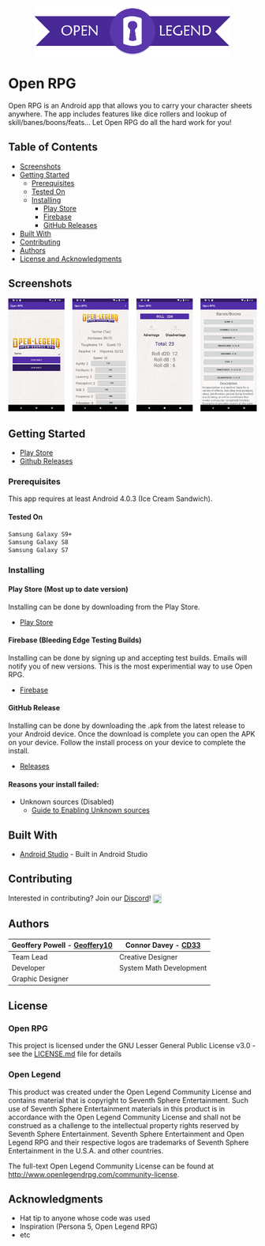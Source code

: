 <p align="center">
<img align="center" width="398" height="100" src="https://github.com/Geoffery10/Mobile-RPG/blob/master/github_assets/icon_banner.jpg">
</p>

# Open RPG
Open RPG is an Android app that allows you to carry your character sheets anywhere. 
The app includes features like dice rollers and lookup of skill/banes/boons/feats... 
Let Open RPG do all the hard work for you!

## Table of Contents
* [Screenshots](https://github.com/Geoffery10/Mobile-RPG/blob/master/README.md#screenshots)
* [Getting Started](https://github.com/Geoffery10/Mobile-RPG#getting-started)
  * [Prerequisites](https://github.com/Geoffery10/Mobile-RPG#prerequisites)
  * [Tested On](https://github.com/Geoffery10/Mobile-RPG#tested-on)
  * [Installing](https://github.com/Geoffery10/Mobile-RPG#installing)
    * [Play Store](https://github.com/Geoffery10/Mobile-RPG#play-store)
    * [Firebase](https://github.com/Geoffery10/Open-RPG/blob/master/README.md#firebase-bleeding-edge-testing-builds)
    * [GitHub Releases](https://github.com/Geoffery10/Mobile-RPG#github-release)
* [Built With](https://github.com/Geoffery10/Mobile-RPG#built-with)
* [Contributing](https://github.com/Geoffery10/Mobile-RPG#contributing)  
* [Authors](https://github.com/Geoffery10/Mobile-RPG#authors)
* [License and Acknowledgments](https://github.com/Geoffery10/Mobile-RPG#license)

## Screenshots
![Screenshot](https://github.com/Geoffery10/Mobile-RPG/blob/master/github_assets/Screenshot_1568401566.png?raw=true)

## Getting Started

* [Play Store](https://play.google.com/store/apps/details?id=com.thecoredepository.mobile_rpg)
* [Github Releases](https://github.com/Geoffery10/Mobile-RPG/releases)

### Prerequisites

This app requires at least Android 4.0.3 (Ice Cream Sandwich).

#### Tested On
```
Samsung Galaxy S9+
Samsung Galaxy S8
Samsung Galaxy S7
```

### Installing

#### Play Store (Most up to date version)

Installing can be done by downloading from the Play Store.
* [Play Store](https://play.google.com/store/apps/details?id=com.thecoredepository.mobile_rpg)

#### Firebase (Bleeding Edge Testing Builds)
Installing can be done by signing up and accepting test builds. Emails will notify you of new versions. This is the most experimential way to use Open RPG.
* [Firebase](https://appdistribution.firebase.dev/i/B74jmJty)
  
#### GitHub Release 

Installing can be done by downloading the .apk from the latest release to your Android device. Once the download is complete you can open the APK on your device. Follow the install process on your device to complete the install. 

* [Releases](https://github.com/Geoffery10/Mobile-RPG/releases)

#### Reasons your install failed: 

* Unknown sources (Disabled)
  * [Guide to Enabling Unknown sources](https://www.cnet.com/how-to/how-to-install-apps-outside-of-google-play/)

## Built With

* [Android Studio](https://developer.android.com/studio) - Built in Android Studio

## Contributing

Interested in contributing? Join our [Discord](https://discord.gg/yh7E5S3)! <a href="https://discord.gg/yh7E5S3"><img align="center" width="18" height="18" src="https://cdn3.iconfinder.com/data/icons/popular-services-brands-vol-2/512/discord-128.png"></a>


## Authors
Geoffery Powell - [Geoffery10](https://github.com/Geoffery10) | Connor Davey - [CD33](https://github.com/connordavey33)
--------------------------------------------------------------|--------------------------------------------------------
Team Lead | Creative Designer
Developer | System Math Development
Graphic Designer | 

## License

### Open RPG
This project is licensed under the GNU Lesser General Public License v3.0 - see the [LICENSE.md](https://github.com/Geoffery10/Open-RPG/blob/master/LICENSE) file for details

### Open Legend 
This product was created under the Open Legend Community License and contains material that is copyright to Seventh Sphere Entertainment. Such use of Seventh Sphere Entertainment materials in this product is in accordance with the Open Legend Community License and shall not be construed as a challenge to the intellectual property rights reserved by Seventh Sphere Entertainment. Seventh Sphere Entertainment and Open Legend RPG and their respective logos are trademarks of Seventh Sphere Entertainment in the U.S.A. and other countries. 

The full-text Open Legend Community License can be found at http://www.openlegendrpg.com/community-license.

## Acknowledgments

* Hat tip to anyone whose code was used
* Inspiration (Persona 5, Open Legend RPG)
* etc
